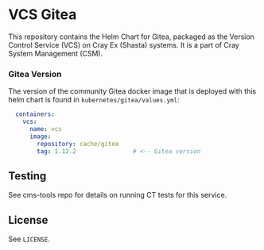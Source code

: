 # VCS Gitea

This repository contains the Helm Chart for Gitea, packaged as the Version
Control Service (VCS) on Cray Ex (Shasta) systems. It is a part of Cray
System Management (CSM).

### Gitea Version

The version of the community Gitea docker image that is deployed with
this helm chart is found in `kubernetes/gitea/values.yml`:

```yaml
  containers:
    vcs:
      name: vcs
      image:
        repository: cache/gitea
        tag: 1.12.2                # <-- Gitea version
```


## Testing

See cms-tools repo for details on running CT tests for this service.

## License

See `LICENSE`.
